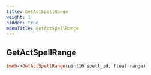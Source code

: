 ```yaml
---
title: GetActSpellRange
weight: 1
hidden: true
menuTitle: GetActSpellRange
---
```

## GetActSpellRange
```perl
$mob->GetActSpellRange(uint16 spell_id, float range)
```